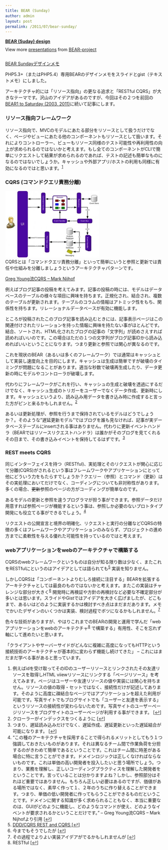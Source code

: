 ```yaml
---
title: BEAR (Sunday)
author: admin
layout: post
permalink: /2011/07/bear-sunday/
---
```

<div style="width:425px" id="__ss_8720699">
  <strong style="display:block;margin:12px 0 4px"><a href="http://www.slideshare.net/akihito.koriyama/bear-suday-design" title="BEAR (Suday) design" target="_blank">BEAR (Suday) design</a></strong> <div style="padding:5px 0 12px">
    View more <a href="http://www.slideshare.net/" target="_blank">presentations</a> from <a href="http://www.slideshare.net/akihito.koriyama" target="_blank">BEAR-project</a>
  </div>
</div>

[BEAR Sundayデザインメモ][1]

PHP5.3+（またはPHP5.4）専用BEARのデザインメモをスライドとgist（テキストメモ）にしました。

アーキテクチャ的には「リソース指向」の更なる追求と「RESTful CQRS」が大きなテーマです。沢山のアイデアがあるのですが、今回はその２つを前回の[BEAR1 to Saturday (2003, 2011)][2]に続いて記事にします。

### リソース指向フレームワーク

リソース指向で、MVCのモデルにあたる部分をリソースとして扱うだけでなく、ページやビューにあたる他のコンポーネントもリソースとして扱います。それによりコントローラー、ビューもリソース同様のテスト可能性や再利用性の向上が求められるのではないかと考えます。もし全てのコンポーネントがCLIで簡単にリクエストして結果が求められるのであれば、テストの記述も簡単なものになるのではないでしょうか。キャッシュや外部アプリ/ホストの利用も同様に有効になるのではと思います。<sup><a href="#footnote_0_592" id="identifier_0_592" class="footnote-link footnote-identifier-link" title="例えばidを受け取ってそのIDのユーザーリソースとリンクされたその友達リソースを取得しHTML viiewリソースにリンクする「ページリソース」を考えてみます。ページはユーザーや友達リソースの値や実装には関心を持ちません。リソースの値の取得・セットではなく、接続性だけが記述してあります。そのように高度に疎結合なページではアプリケーションを超えた利用が可能です。写真サイトでもブログサイトでも「ユーザーと友達を表示する」というリソースの接続性が変わらないためです。写真サイトのユーザーページリソースをブログサイトのユーザーページが利用する事ができます。 ">1</a></sup>

### CQRS (コマンドクエリ責務分離)

[<img src="/images/wp-content/uploads/2011/07/cqrs_architecture-300x212.jpg" alt="" title="CQRS architecture" width="300" height="212" class="alignnone size-medium wp-image-616" />][3]  
CQRSとは「コマンドクエリ責務分離」といって簡単にいうと参照と更新では責任や仕組みを分離しましょうというアーキテクチャパターンです。

[Greg Young流CQRS &#8211; Mark Nijhof][4]

例えばブログ記事の投稿を考えてみます。記事の投稿の時には、モデルはデータベースのテーブルの様々な項目に興味を持ちます。正規化され、結合され、複数のテーブルが更新されます。テーブルのコラムの情報はアトミック性をもち、関係性を持ちます。リレーショナルデータベースが有効に機能します。

ところが投稿されたこのブログ記事を読み込むときには、記事表示ページはこの関連付けされたリレーションを持った情報に興味を持たない事がほとんどです。結合、ソートされ、HTML化されたブログの記事の「文字列」が読めさえすれば読めればいいのです。この場合はただの１つの文字列がブログ記事IDから読み込めればいいということになります。つまり更新と参照では関心が異なるのです。

これを現状のBEAR（あるいは多くのフレームワーク）では通常はキャッシュとして実装し速度向上を目的にします。キャッシュは生成は簡単ですが破壊のタイミングが問題になることがあります。適当な秒数で破壊再生成したり、データ更新の時にモデルやコントローラが破壊します。

代わりにフレームワークがこれを行い、キャッシュの生成と破壊を透過にするだけでなく、キャッシュ生成のトリガーをユーザーでなくデータ作成、更新時にします。キャッシュというより、読み込み用データを書き込み時に作成すると言った方がピンと来るかもしれません。<sup><a href="#footnote_1_592" id="identifier_1_592" class="footnote-link footnote-identifier-link" title="クローラーがインデックスをつくるように">2</a></sup>

あるいは更新処理が、参照を行うまで保持されているモデルはどうでしょうか？。そのような&#8221;遅延更新モデル&#8221;ではブログを誰も見なければ、記事が実データベーステーブルにinsertされる事はありません。代わりに更新イベントハンドラ（BEARではリソースリクエストハンドラ）は誰かがそのブログを見てくれるその日まで、その書き込みイベントを保持してるはずです。<sup><a href="#footnote_2_592" id="identifier_2_592" class="footnote-link footnote-identifier-link" title="つまり、遅延読み込みだけでなく、遅延作成、遅延更新といった遅延結合が可能になります。">3</a></sup>

### REST meets CQRS

同じインターフェイスを持つ（RESTful)、実処理とそのリクエストが関心に応じて分離(CQRS)がされるという事はフレームワークやアプリケーションにとって他にどういう力をもたらすでしょうか？クエリー（参照）とコマンド（更新）はその実処理においてだけでなく、コーディングについても非対称性があります。多くの場合、<del datetime="2011-08-03T02:42:39+00:00">更新</del>参照のページの方がコーディングが簡単なのです。

あるモデルの更新と参照を違うプログラマが担う事ができます。参照データだけ用意すれば参照ページが機能するという事は、参照しか必要のないプロトタイプ開発にも役立てる事ができるでしょう。<sup><a href="#footnote_3_592" id="identifier_3_592" class="footnote-link footnote-identifier-link" title="&ldquo;この種のアーキテクチャを採用することで得られるメリットとしてもう１つ強調しておきたいものがあります。それは異なるチーム間で作業負荷を分担するのがきわめて簡単であるということです。これはチーム間に時差がある場合に特に言うことができます。ドメインロジックは正しくなければならないものです。これは単価の高い開発者を投入したいと思う場所でしょう。つまり、業務を理解し、正しいコーディングプラクティスを理解した開発者をということです。言っていることは分かりますよね？しかし、参照部分はそれほど重要ではありません。もちろん正しい必要はあるのですが、価値がある場所ではなく、素早く作って１、２年のうちに作り替えることができます。つまり、単価の低い開発者に作ってもらうことができるものだということです。ドメインに関する知識が多く求められることもなく、本当に重要なのは、GUIがどのように機能し、どのようなコマンドが使え、どのようなイベントが要求されるかということだけです。&rdquo; &ndash; Greg Young流CQRS &ndash; Mark Nijhofより引用">4</a></sup>

リクエストの公開宣言と境界の明確化、リクエストと実行の分離などCQRSの特徴の多くはフレームワークやアプリケーションのみならず、プロジェクトの進め方までに柔軟性を与える優れた可能性を持っているのではと考えます。

### webアプリケーションをwebのアーキテクチャで構築する

CQRSのwebフレームワークというものは自分が知る限り数は少なく、またこれをRESTfulにというのはアイデアとしては語られても<sup><a href="#footnote_4_592" id="identifier_4_592" class="footnote-link footnote-identifier-link" title="
DDD/CQRS  REST and CQRS  ">5</a></sup> 実装を知りません。

しかしCQRSは「コンポーネントよりむしろ接続に注目する」BEARを拡張するアーキテクチャとしては最良のものではないかと考えます。またこの実装はチャレンジな部分が大きく<sup><a href="#footnote_5_592" id="identifier_5_592" class="footnote-link footnote-identifier-link" title="今までもそうでしたが">6</a></sup> 開発時に再検証や方針の再検討など必要な不確定部分が多いとは思います。スライドやGistではアイデアを大きく広げましたが、どこもまで、あるいはどのように実装するかは検討すべき点はまだまだあります。メモでかいたデザインのいくつかは実装、検討過程でボツになるかもしれません。<sup><a href="#footnote_6_592" id="identifier_6_592" class="footnote-link footnote-identifier-link" title="その過程でよりよい実装アイデアがでるかもしれませんが ">7</a></sup>

色々な技術がありますが、やはりこれまでのBEARの開発と運用で学んだ「webアプリケーションをwebのアーキテクチャ<sup><a href="#footnote_7_592" id="identifier_7_592" class="footnote-link footnote-identifier-link" title="RESTful">8</a></sup> で構築する」有用性、そこを忘れず軸にして進めたいと思います。

「クライアントやサーバーサイドがどんなに複雑に高度になってもHTTPという接続技術のアーキテクチャが基本的に変わらず機能し続けてきた」 &#8211; これにはまだまだ学べる事があると思っています。

<ol class="footnotes">
  <li id="footnote_0_592" class="footnote">
    例えばidを受け取ってそのIDのユーザーリソースとリンクされたその友達リソースを取得しHTML viiewリソースにリンクする「ページリソース」を考えてみます。ページはユーザーや友達リソースの値や実装には関心を持ちません。リソースの値の取得・セットではなく、接続性だけが記述してあります。そのように高度に疎結合なページではアプリケーションを超えた利用が可能です。写真サイトでもブログサイトでも「ユーザーと友達を表示する」というリソースの接続性が変わらないためです。写真サイトのユーザーページリソースをブログサイトのユーザーページが利用する事ができます。 [<a href="#identifier_0_592" class="footnote-link footnote-back-link">&#8617;</a>]
  </li>
  <li id="footnote_1_592" class="footnote">
    クローラーがインデックスをつくるように [<a href="#identifier_1_592" class="footnote-link footnote-back-link">&#8617;</a>]
  </li>
  <li id="footnote_2_592" class="footnote">
    つまり、遅延読み込みだけでなく、遅延作成、遅延更新といった遅延結合が可能になります。 [<a href="#identifier_2_592" class="footnote-link footnote-back-link">&#8617;</a>]
  </li>
  <li id="footnote_3_592" class="footnote">
    &#8220;この種のアーキテクチャを採用することで得られるメリットとしてもう１つ強調しておきたいものがあります。それは異なるチーム間で作業負荷を分担するのがきわめて簡単であるということです。これはチーム間に時差がある場合に特に言うことができます。ドメインロジックは正しくなければならないものです。これは単価の高い開発者を投入したいと思う場所でしょう。つまり、業務を理解し、正しいコーディングプラクティスを理解した開発者をということです。言っていることは分かりますよね？しかし、参照部分はそれほど重要ではありません。もちろん正しい必要はあるのですが、価値がある場所ではなく、素早く作って１、２年のうちに作り替えることができます。つまり、単価の低い開発者に作ってもらうことができるものだということです。ドメインに関する知識が多く求められることもなく、本当に重要なのは、GUIがどのように機能し、どのようなコマンドが使え、どのようなイベントが要求されるかということだけです。&#8221; &#8211; Greg Young流CQRS &#8211; Mark Nijhofより引用 [<a href="#identifier_3_592" class="footnote-link footnote-back-link">&#8617;</a>]
  </li>
  <li id="footnote_4_592" class="footnote">
    <a href="http://groups.google.com/group/dddcqrs/browse_thread/thread/dd59a59a5495d803/9acb9d6ebf67b24b?lnk=gst&#038;q=rest#9acb9d6ebf67b24b"> DDD/CQRS REST and CQRS </a> [<a href="#identifier_4_592" class="footnote-link footnote-back-link">&#8617;</a>]
  </li>
  <li id="footnote_5_592" class="footnote">
    今までもそうでしたが [<a href="#identifier_5_592" class="footnote-link footnote-back-link">&#8617;</a>]
  </li>
  <li id="footnote_6_592" class="footnote">
    その過程でよりよい実装アイデアがでるかもしれませんが [<a href="#identifier_6_592" class="footnote-link footnote-back-link">&#8617;</a>]
  </li>
  <li id="footnote_7_592" class="footnote">
    RESTful [<a href="#identifier_7_592" class="footnote-link footnote-back-link">&#8617;</a>]
  </li>
</ol>

 [1]: <https://gist.github.com/1111850>
 [2]: </blog/2011/07/bear1-to-saturday/>
 [3]: </images/wp-content/uploads/2011/07/cqrs_architecture.jpg>
 [4]: <http://d.hatena.ne.jp/digitalsoul/20100712/1278886009>
